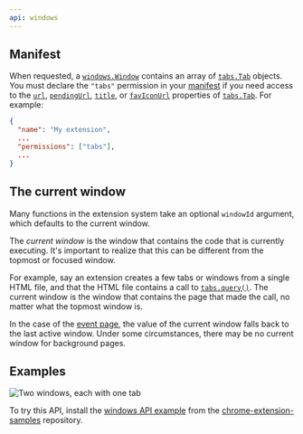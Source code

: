```yaml
---
api: windows
---
```

## Manifest

When requested, a [`windows.Window`][1] contains an array of [`tabs.Tab`][2] objects. You must
declare the `"tabs"` permission in your [manifest][3] if you need access to the [`url`][4],
[`pendingUrl`][5], [`title`][6], or [`favIconUrl`][7] properties of [`tabs.Tab`][8]. For example:

```json
{
  "name": "My extension",
  ...
  "permissions": ["tabs"],
  ...
}
```

## The current window

Many functions in the extension system take an optional `windowId` argument, which defaults to the
current window.

The _current window_ is the window that contains the code that is currently executing. It's
important to realize that this can be different from the topmost or focused window.

For example, say an extension creates a few tabs or windows from a single HTML file, and that the
HTML file contains a call to [`tabs.query()`][9]. The current window is the window that contains the
page that made the call, no matter what the topmost window is.

In the case of the [event page][10], the value of the current window falls back to the last active
window. Under some circumstances, there may be no current window for background pages.

## Examples

![Two windows, each with one tab](windows.png)

To try this API, install the [windows API example](https://github.com/GoogleChrome/chrome-extensions-samples/tree/main/api-samples/windows) from the [chrome-extension-samples](https://github.com/GoogleChrome/chrome-extensions-samples/tree/main/api-samples)
repository.

[1]: #type-Window
[2]: /docs/extensions/reference/tabs#type-Tab
[3]: /docs/extensions/reference/tabs/#manifest
[4]: /docs/extensions/reference/tabs#property-Tab-url
[5]: /docs/extensions/reference/tabs#property-Tab-pendingUrl
[6]: /docs/extensions/reference/tabs#property-Tab-title
[7]: /docs/extensions/reference/tabs#property-Tab-favIconUrl
[8]: /docs/extensions/reference/tabs#type-Tab
[9]: /docs/extensions/reference/tabs#method-query
[10]: /docs/extensions/mv2/event_pages
[11]: https://github.com/GoogleChrome/chrome-extensions-samples/tree/main/_archive/mv2/api/windows/
[12]: https://github.com/GoogleChrome/chrome-extensions-samples/tree/main/_archive/mv2/api/tabs/inspector/tabs_api.html
[13]: https://github.com/GoogleChrome/chrome-extensions-samples/tree/main/_archive/mv2/api/tabs/inspector/
[14]: /docs/extensions/mv2/samples

